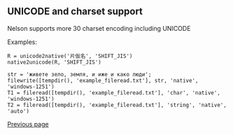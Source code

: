 ## UNICODE and charset support


Nelson supports more 30 charset encoding including UNICODE

Examples:

```
R = unicode2native('片仮名', 'SHIFT_JIS')
native2unicode(R, 'SHIFT_JIS')
```

```
str = 'живете зело, земля, и иже и како люди';
filewrite([tempdir(), 'example_fileread.txt'], str, 'native', 'windows-1251')
T1 = fileread([tempdir(), 'example_fileread.txt'], 'char', 'native', 'windows-1251')
T2 = fileread([tempdir(), 'example_fileread.txt'], 'string', 'native', 'auto')
```


[Previous page](FEATURES.md)
